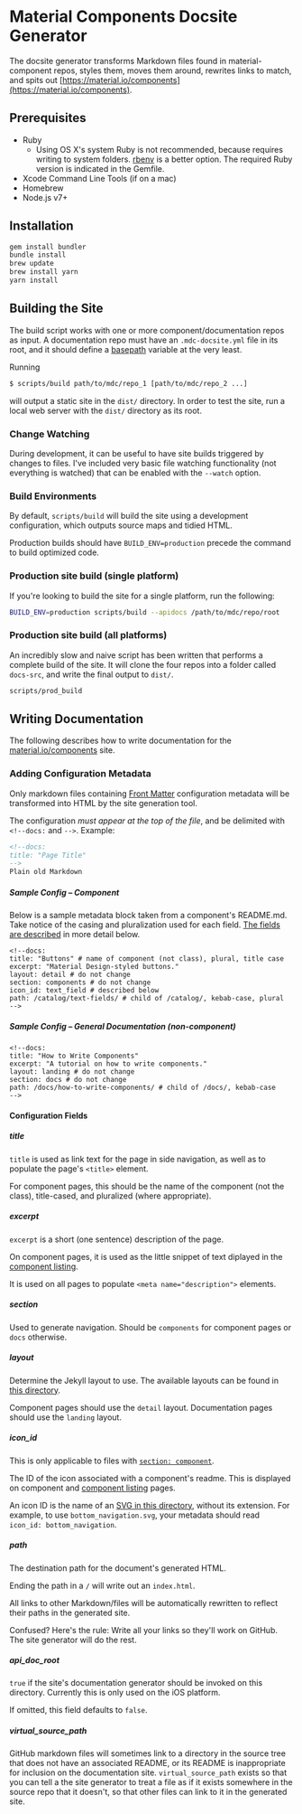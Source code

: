 # Material Components Docsite Generator

The docsite generator transforms Markdown files found in material-component repos, styles them,
moves them around, rewrites links to match, and spits out
[https://material.io/components](https://material.io/components).

## Prerequisites

- Ruby
  - Using OS X's system Ruby is not recommended, because requires writing to
    system folders. [rbenv](https://github.com/rbenv/rbenv) is a better option.
    The required Ruby version is indicated in the Gemfile.
- Xcode Command Line Tools (if on a mac)
- Homebrew
- Node.js v7+

## Installation

```sh
gem install bundler
bundle install
brew update
brew install yarn
yarn install
```

## Building the Site

The build script works with one or more component/documentation repos as input.
A documentation repo must have an `.mdc-docsite.yml` file in its root, and it should
define a [basepath](#basepath) variable at the very least.

Running

```sh
$ scripts/build path/to/mdc/repo_1 [path/to/mdc/repo_2 ...]
```

will output a static site in the `dist/` directory. In order to test the site,
run a local web server with the `dist/` directory as its root.

### Change Watching

During development, it can be useful to have site builds triggered by changes to
files. I've included very basic file watching functionality (not everything is
watched) that can be enabled with the `--watch` option.

### Build Environments

By default, `scripts/build` will build the site using a development
configuration, which outputs source maps and tidied HTML.

Production builds should have `BUILD_ENV=production` precede the command to
build optimized code.

### Production site build (single platform)

If you're looking to build the site for a single platform, run the following:

```sh
BUILD_ENV=production scripts/build --apidocs /path/to/mdc/repo/root
```

### Production site build (all platforms)

An incredibly slow and naive script has been written that performs a complete
build of the site. It will clone the four repos into a folder called `docs-src`,
and write the final output to `dist/`.

```sh
scripts/prod_build
```

## Writing Documentation

The following describes how to write documentation for the
[material.io/components](https://material.io/components) site.

### Adding Configuration Metadata

Only markdown files containing [Front Matter](https://jekyllrb.com/docs/frontmatter/)
configuration metadata will be transformed into HTML by the site generation tool.

The configuration *must appear at the top of the file*, and be delimited with `<!--docs:` and
`-->`. Example:

```markdown
<!--docs:
title: "Page Title"
-->
Plain old Markdown
```

##### Sample Config – Component

Below is a sample metadata block taken from a component's README.md. Take notice of the casing and
pluralization used for each field. [The fields are described](#configuration-fields) in more detail
below.

```
<!--docs:
title: "Buttons" # name of component (not class), plural, title case
excerpt: "Material Design-styled buttons."
layout: detail # do not change
section: components # do not change
icon_id: text_field # described below
path: /catalog/text-fields/ # child of /catalog/, kebab-case, plural
-->
```

##### Sample Config – General Documentation (non-component)

```
<!--docs:
title: "How to Write Components"
excerpt: "A tutorial on how to write components."
layout: landing # do not change
section: docs # do not change
path: /docs/how-to-write-components/ # child of /docs/, kebab-case
-->
```

#### Configuration Fields

##### title

`title` is used as link text for the page in side navigation, as well as to populate the page's
`<title>` element.

For component pages, this should be the name of the component (not the class), title-cased, and
pluralized (where appropriate).

##### excerpt

`excerpt` is a short (one sentence) description of the page.

On component pages, it is used as the little snippet of text diplayed in the
[component listing](https://material.io/components/web/catalog/).

It is used on all pages to populate `<meta name="description">` elements.

##### section

Used to generate navigation. Should be `components` for component pages or `docs` otherwise.

##### layout

Determine the Jekyll layout to use. The available layouts can be found in
[this directory](https://github.com/material-components/material-components-site-generator/tree/master/jekyll-site-src/_layouts).

Component pages should use the `detail` layout. Documentation pages should use the `landing` layout.

##### icon_id

This is only applicable to files with [`section: component`](#section).

The ID of the icon associated with a component's readme. This is displayed on component and
[component listing](https://material.io/components/web/catalog/) pages.

An icon ID is the name of an
[SVG in this directory](https://github.com/material-components/material-components-site-generator/tree/master/jekyll-site-src/images/component_icons),
without its extension. For example, to use `bottom_navigation.svg`, your metadata should read
`icon_id: bottom_navigation`.

##### path

The destination path for the document's generated HTML.

Ending the path in a `/` will write out an `index.html`.

All links to other Markdown/files will be automatically rewritten to reflect their
paths in the generated site.

Confused? Here's the rule: Write all your links so they'll work on GitHub. The site generator 
will do the rest.

##### api_doc_root

`true` if the site's documentation generator should be invoked on this directory. Currently this is
only used on the iOS platform.

If omitted, this field defaults to `false`.

##### virtual_source_path

GitHub markdown files will sometimes link to a directory in the source tree that does not have an
associated README, or its README is inappropriate for inclusion on the documentation site.
`virtual_source_path` exists so that you can tell a the site generator to treat a file as if it
exists somewhere in the source repo that it doesn't, so that other files can link to it in the generated site.
